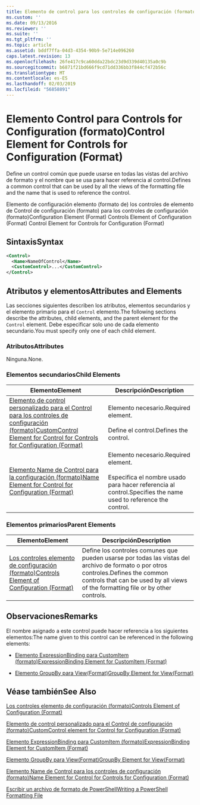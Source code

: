 ```yaml
---
title: Elemento de control para los controles de configuración (formato) | Microsoft Docs
ms.custom: ''
ms.date: 09/13/2016
ms.reviewer: ''
ms.suite: ''
ms.tgt_pltfrm: ''
ms.topic: article
ms.assetid: bddf7ffa-04d3-4354-90b9-5e714e096260
caps.latest.revision: 13
ms.openlocfilehash: 26fe417c9ca60dda22bdc23d9d339d40135a0c9b
ms.sourcegitcommit: b6871f21bd666f9cd71dd336bb3f844cf472b56c
ms.translationtype: MT
ms.contentlocale: es-ES
ms.lasthandoff: 02/03/2019
ms.locfileid: "56858891"
---
```

# <a name="control-element-for-controls-for-configuration-format"></a><span data-ttu-id="109e2-102">Elemento Control para Controls for Configuration (formato)</span><span class="sxs-lookup"><span data-stu-id="109e2-102">Control Element for Controls for Configuration (Format)</span></span>

<span data-ttu-id="109e2-103">Define un control común que puede usarse en todas las vistas del archivo de formato y el nombre que se usa para hacer referencia al control.</span><span class="sxs-lookup"><span data-stu-id="109e2-103">Defines a common control that can be used by all the views of the formatting file and the name that is used to reference the control.</span></span>

<span data-ttu-id="109e2-104">Elemento de configuración elemento (formato de) los controles de elemento de Control de configuración (formato) para los controles de configuración (formato)</span><span class="sxs-lookup"><span data-stu-id="109e2-104">Configuration Element (Format) Controls Element of Configuration (Format) Control Element for Controls for Configuration (Format)</span></span>

## <a name="syntax"></a><span data-ttu-id="109e2-105">Sintaxis</span><span class="sxs-lookup"><span data-stu-id="109e2-105">Syntax</span></span>

```xml
<Control>
  <Name>NameOfControl</Name>
  <CustomControl>...</CustomControl>
</Control>
```

## <a name="attributes-and-elements"></a><span data-ttu-id="109e2-106">Atributos y elementos</span><span class="sxs-lookup"><span data-stu-id="109e2-106">Attributes and Elements</span></span>

<span data-ttu-id="109e2-107">Las secciones siguientes describen los atributos, elementos secundarios y el elemento primario para el `Control` elemento.</span><span class="sxs-lookup"><span data-stu-id="109e2-107">The following sections describe the attributes, child elements, and the parent element for the `Control` element.</span></span> <span data-ttu-id="109e2-108">Debe especificar solo uno de cada elemento secundario.</span><span class="sxs-lookup"><span data-stu-id="109e2-108">You must specify only one of each child element.</span></span>

### <a name="attributes"></a><span data-ttu-id="109e2-109">Atributos</span><span class="sxs-lookup"><span data-stu-id="109e2-109">Attributes</span></span>

<span data-ttu-id="109e2-110">Ninguna.</span><span class="sxs-lookup"><span data-stu-id="109e2-110">None.</span></span>

### <a name="child-elements"></a><span data-ttu-id="109e2-111">Elementos secundarios</span><span class="sxs-lookup"><span data-stu-id="109e2-111">Child Elements</span></span>

|<span data-ttu-id="109e2-112">Elemento</span><span class="sxs-lookup"><span data-stu-id="109e2-112">Element</span></span>|<span data-ttu-id="109e2-113">Descripción</span><span class="sxs-lookup"><span data-stu-id="109e2-113">Description</span></span>|
|-------------|-----------------|
|[<span data-ttu-id="109e2-114">Elemento de control personalizado para el Control para los controles de configuración (formato)</span><span class="sxs-lookup"><span data-stu-id="109e2-114">CustomControl Element for Control for Controls for Configuration (Format)</span></span>](./customcontrol-element-for-control-for-controls-for-configuration-format.md)|<span data-ttu-id="109e2-115">Elemento necesario.</span><span class="sxs-lookup"><span data-stu-id="109e2-115">Required element.</span></span><br /><br /> <span data-ttu-id="109e2-116">Define el control.</span><span class="sxs-lookup"><span data-stu-id="109e2-116">Defines the control.</span></span>|
|[<span data-ttu-id="109e2-117">Elemento Name de Control para la configuración (formato)</span><span class="sxs-lookup"><span data-stu-id="109e2-117">Name Element for Control for Configuration (Format)</span></span>](./name-element-for-control-for-controls-for-configuration-format.md)|<span data-ttu-id="109e2-118">Elemento necesario.</span><span class="sxs-lookup"><span data-stu-id="109e2-118">Required element.</span></span><br /><br /> <span data-ttu-id="109e2-119">Especifica el nombre usado para hacer referencia al control.</span><span class="sxs-lookup"><span data-stu-id="109e2-119">Specifies the name used to reference the control.</span></span>|

### <a name="parent-elements"></a><span data-ttu-id="109e2-120">Elementos primarios</span><span class="sxs-lookup"><span data-stu-id="109e2-120">Parent Elements</span></span>

|<span data-ttu-id="109e2-121">Elemento</span><span class="sxs-lookup"><span data-stu-id="109e2-121">Element</span></span>|<span data-ttu-id="109e2-122">Descripción</span><span class="sxs-lookup"><span data-stu-id="109e2-122">Description</span></span>|
|-------------|-----------------|
|[<span data-ttu-id="109e2-123">Los controles elemento de configuración (formato)</span><span class="sxs-lookup"><span data-stu-id="109e2-123">Controls Element of Configuration (Format)</span></span>](./controls-element-for-configuration-format.md)|<span data-ttu-id="109e2-124">Define los controles comunes que pueden usarse por todas las vistas del archivo de formato o por otros controles.</span><span class="sxs-lookup"><span data-stu-id="109e2-124">Defines the common controls that can be used by all views of the formatting file or by other controls.</span></span>|

## <a name="remarks"></a><span data-ttu-id="109e2-125">Observaciones</span><span class="sxs-lookup"><span data-stu-id="109e2-125">Remarks</span></span>

<span data-ttu-id="109e2-126">El nombre asignado a este control puede hacer referencia a los siguientes elementos:</span><span class="sxs-lookup"><span data-stu-id="109e2-126">The name given to this control can be referenced in the following elements:</span></span>

- [<span data-ttu-id="109e2-127">Elemento ExpressionBinding para CustomItem (formato)</span><span class="sxs-lookup"><span data-stu-id="109e2-127">ExpressionBinding Element for CustomItem (Format)</span></span>](./expressionbinding-element-for-customitem-for-controls-for-configuration-format.md)

- [<span data-ttu-id="109e2-128">Elemento GroupBy para View(Format)</span><span class="sxs-lookup"><span data-stu-id="109e2-128">GroupBy Element for View(Format)</span></span>](./groupby-element-for-view-format.md)

## <a name="see-also"></a><span data-ttu-id="109e2-129">Véase también</span><span class="sxs-lookup"><span data-stu-id="109e2-129">See Also</span></span>

[<span data-ttu-id="109e2-130">Los controles elemento de configuración (formato)</span><span class="sxs-lookup"><span data-stu-id="109e2-130">Controls Element of Configuration (Format)</span></span>](./controls-element-for-configuration-format.md)

[<span data-ttu-id="109e2-131">Elemento de control personalizado para el Control de configuración (formato)</span><span class="sxs-lookup"><span data-stu-id="109e2-131">CustomControl element for Control for Configuration (Format)</span></span>](./customcontrol-element-for-control-for-controls-for-configuration-format.md)

[<span data-ttu-id="109e2-132">Elemento ExpressionBinding para CustomItem (formato)</span><span class="sxs-lookup"><span data-stu-id="109e2-132">ExpressionBinding Element for CustomItem (Format)</span></span>](./expressionbinding-element-for-customitem-for-controls-for-configuration-format.md)

[<span data-ttu-id="109e2-133">Elemento GroupBy para View(Format)</span><span class="sxs-lookup"><span data-stu-id="109e2-133">GroupBy Element for View(Format)</span></span>](./groupby-element-for-view-format.md)

[<span data-ttu-id="109e2-134">Elemento Name de Control para los controles de configuración (formato)</span><span class="sxs-lookup"><span data-stu-id="109e2-134">Name Element for Control for Controls for Configuration (Format)</span></span>](./name-element-for-control-for-controls-for-configuration-format.md)

[<span data-ttu-id="109e2-135">Escribir un archivo de formato de PowerShell</span><span class="sxs-lookup"><span data-stu-id="109e2-135">Writing a PowerShell Formatting File</span></span>](./writing-a-powershell-formatting-file.md)
